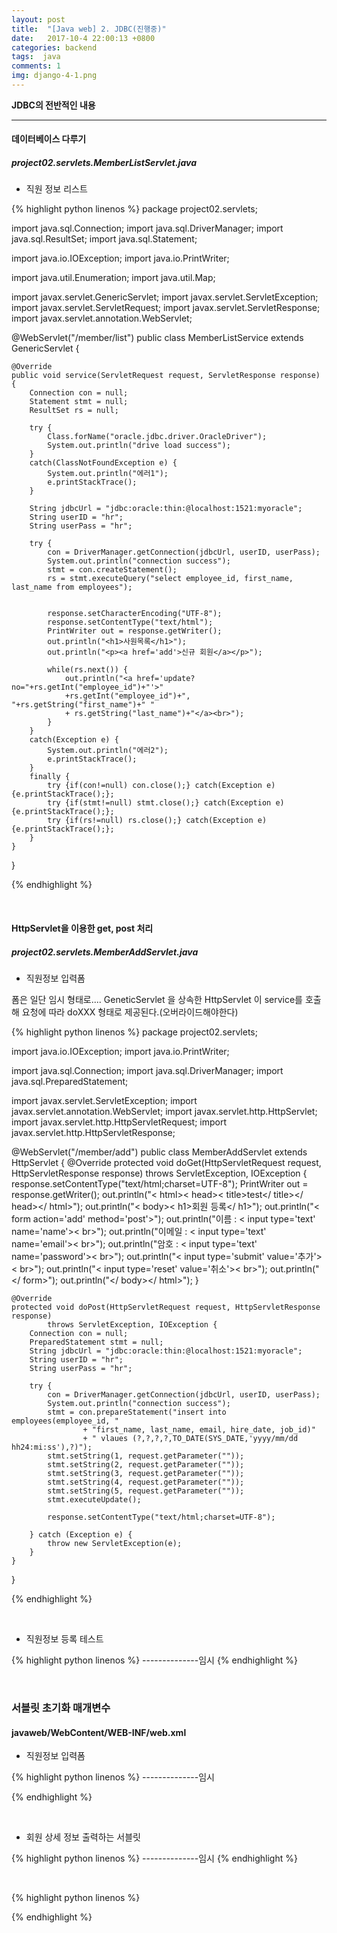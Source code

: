 ```yaml
---
layout: post
title:  "[Java web] 2. JDBC(진행중)"
date:   2017-10-4 22:00:13 +0800
categories: backend
tags:  java
comments: 1
img: django-4-1.png
---
```


**JDBC의 전반적인 내용**

---

#### 데이터베이스 다루기

##### project02.servlets.MemberListServlet.java

* 직원 정보 리스트

{% highlight python linenos %}
package project02.servlets;

import java.sql.Connection;
import java.sql.DriverManager;
import java.sql.ResultSet;
import java.sql.Statement;

import java.io.IOException;
import java.io.PrintWriter;

import java.util.Enumeration;
import java.util.Map;

import javax.servlet.GenericServlet;
import javax.servlet.ServletException;
import javax.servlet.ServletRequest;
import javax.servlet.ServletResponse;
import javax.servlet.annotation.WebServlet;

@WebServlet("/member/list")
public class MemberListService extends GenericServlet {
    
    @Override
    public void service(ServletRequest request, ServletResponse response) {
        Connection con = null;
        Statement stmt = null;
        ResultSet rs = null;
        
        try {
            Class.forName("oracle.jdbc.driver.OracleDriver");
            System.out.println("drive load success");
        }
        catch(ClassNotFoundException e) {
            System.out.println("에러1");
            e.printStackTrace();
        }
        
        String jdbcUrl = "jdbc:oracle:thin:@localhost:1521:myoracle";
        String userID = "hr";
        String userPass = "hr";

        try {
            con = DriverManager.getConnection(jdbcUrl, userID, userPass);
            System.out.println("connection success");
            stmt = con.createStatement();
            rs = stmt.executeQuery("select employee_id, first_name, last_name from employees");
            
            
            response.setCharacterEncoding("UTF-8");
            response.setContentType("text/html");
            PrintWriter out = response.getWriter(); 
            out.println("<h1>사원목록</h1>");
            out.println("<p><a href='add'>신규 회원</a></p>");
            
            while(rs.next()) {
                out.println("<a href='update?no="+rs.getInt("employee_id")+"'>"
                +rs.getInt("employee_id")+", "+rs.getString("first_name")+" "
                + rs.getString("last_name")+"</a><br>");
            }
        }
        catch(Exception e) {
            System.out.println("에러2");
            e.printStackTrace();
        }
        finally {
            try {if(con!=null) con.close();} catch(Exception e){e.printStackTrace();};
            try {if(stmt!=null) stmt.close();} catch(Exception e){e.printStackTrace();};
            try {if(rs!=null) rs.close();} catch(Exception e){e.printStackTrace();};
        }   
    }
}



{% endhighlight %}


<br>

#### HttpServlet을 이용한 get, post 처리

##### project02.servlets.MemberAddServlet.java

* 직원정보 입력폼

폼은 일단 임시 형태로.... GeneticServlet 을 상속한 HttpServlet 이 service를 호출해 요청에 따라 doXXX 형태로 제공된다.(오버라이드해야한다)

{% highlight python linenos %}
package project02.servlets;

import java.io.IOException;
import java.io.PrintWriter;

import java.sql.Connection;
import java.sql.DriverManager;
import java.sql.PreparedStatement;

import javax.servlet.ServletException;
import javax.servlet.annotation.WebServlet;
import javax.servlet.http.HttpServlet;
import javax.servlet.http.HttpServletRequest;
import javax.servlet.http.HttpServletResponse;


@WebServlet("/member/add")
public class MemberAddServlet extends HttpServlet {
    @Override
    protected void doGet(HttpServletRequest request, HttpServletResponse response)
    throws ServletException, IOException {
        response.setContentType("text/html;charset=UTF-8");
        PrintWriter out = response.getWriter();
        out.println("< html>< head>< title>test</ title></ head></ html>");
        out.println("< body>< h1>회원 등록</ h1>");
        out.println("< form action='add' method='post'>");
        out.println("이름 : < input type='text' name='name'>< br>");
        out.println("이메일 : < input type='text' name='email'>< br>");
        out.println("암호 : < input type='text' name='password'>< br>");
        out.println("< input type='submit' value='추가'>< br>");
        out.println("< input type='reset' value='취소'>< br>");
        out.println("</ form>");
        out.println("</ body></ html>");
    }
    
    @Override
    protected void doPost(HttpServletRequest request, HttpServletResponse response)
            throws ServletException, IOException {
        Connection con = null;
        PreparedStatement stmt = null;
        String jdbcUrl = "jdbc:oracle:thin:@localhost:1521:myoracle";
        String userID = "hr";
        String userPass = "hr";
        
        try {
            con = DriverManager.getConnection(jdbcUrl, userID, userPass);
            System.out.println("connection success");
            stmt = con.prepareStatement("insert into employees(employee_id, "
                    + "first_name, last_name, email, hire_date, job_id)"
                    + " vlaues (?,?,?,?,TO_DATE(SYS_DATE,'yyyy/mm/dd hh24:mi:ss'),?)");
            stmt.setString(1, request.getParameter(""));
            stmt.setString(2, request.getParameter(""));
            stmt.setString(3, request.getParameter(""));
            stmt.setString(4, request.getParameter(""));
            stmt.setString(5, request.getParameter(""));
            stmt.executeUpdate();
            
            response.setContentType("text/html;charset=UTF-8");

        } catch (Exception e) {
            throw new ServletException(e);
        }
    }
}


{% endhighlight %}

<br>


* 직원정보 등록 테스트

{% highlight python linenos %}
--------------임시
{% endhighlight %}

<br>


### 서블릿 초기화 매개변수

#### javaweb/WebContent/WEB-INF/web.xml

* 직원정보 입력폼

{% highlight python linenos %}
--------------임시

{% endhighlight %}

<br>

* 회원 상세 정보 출력하는 서블릿

{% highlight python linenos %}
--------------임시
{% endhighlight %}

<br>

{% highlight python linenos %}


{% endhighlight %}

